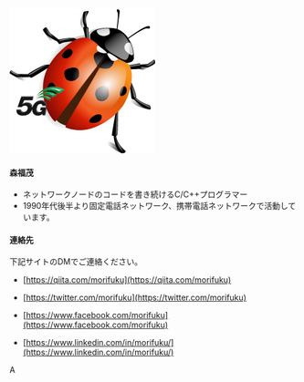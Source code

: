 

![ladybug5G](ladybug5G.jpg)

#### 森福茂

* ネットワークノードのコードを書き続けるC/C++プログラマー
* 1990年代後半より固定電話ネットワーク、携帯電話ネットワークで活動しています。

#### 連絡先

下記サイトのDMでご連絡ください。

* [https://qiita.com/morifuku](https://qiita.com/morifuku)
* [https://twitter.com/morifuku](https://twitter.com/morifuku)

* [https://www.facebook.com/morifuku](https://www.facebook.com/morifuku)
* [https://www.linkedin.com/in/morifuku/](https://www.linkedin.com/in/morifuku/)

A

